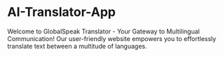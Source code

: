 # AI-Translator-App
Welcome to GlobalSpeak Translator - Your Gateway to Multilingual Communication! Our user-friendly website empowers you to effortlessly translate text between a multitude of languages.

